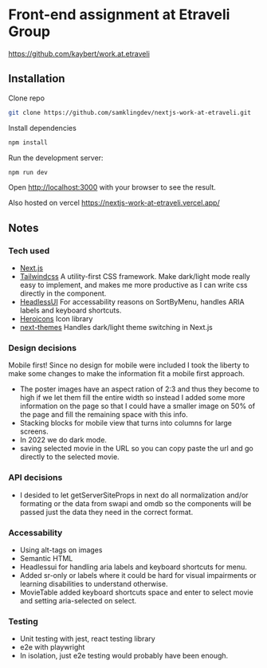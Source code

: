 # Front-end assignment at Etraveli Group
https://github.com/kaybert/work.at.etraveli

## Installation

Clone repo
```bash
git clone https://github.com/samklingdev/nextjs-work-at-etraveli.git
```
Install dependencies
```bash
npm install
```
Run the development server:
```bash
npm run dev
```
Open [http://localhost:3000](http://localhost:3000) with your browser to see the result.

Also hosted on vercel https://nextjs-work-at-etraveli.vercel.app/

## Notes

### Tech used
* [Next.js](https://nextjs.org/)
* [Tailwindcss](https://tailwindcss.com/)
    A utility-first CSS framework. Make dark/light mode really easy to implement, and makes me more productive as I can write css directly in the component.
* [HeadlessUI](https://headlessui.com/)
    For accessability reasons on SortByMenu, handles ARIA labels and keyboard shortcuts.
* [Heroicons](https://heroicons.com/)
    Icon library
* [next-themes](https://github.com/pacocoursey/next-themes)
    Handles dark/light theme switching in Next.js

### Design decisions
Mobile first!
Since no design for mobile were included I took the liberty to make some changes to make the information fit a mobile first approach.
* The poster images have an aspect ration of 2:3 and thus they become to high if we let them fill the entire width so instead I added some more information on the page so that I could have a smaller image on 50% of the page and fill the remaining space with this info.
* Stacking blocks for mobile view that turns into columns for large screens.
* In 2022 we do dark mode.
* saving selected movie in the URL so you can copy paste the url and go directly to the selected movie.

### API decisions
* I desided to let getServerSiteProps in next do all normalization and/or formating or the data from swapi and omdb so the components will be passed just the data they need in the correct format.

### Accessability
* Using alt-tags on images
* Semantic HTML
* Headlessui for handling aria labels and keyboard shortcuts for menu.
* Added sr-only or labels where it could be hard for visual impairments or learning disabilities to understand otherwise.
* MovieTable added keyboard shortcuts space and enter to select movie and setting aria-selected on select.

### Testing
* Unit testing with jest, react testing library
* e2e with playwright
* In isolation, just e2e testing would probably have been enough.
